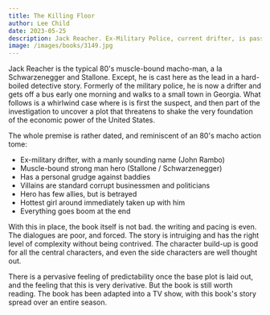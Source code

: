 ```yaml
---
title: The Killing Floor
author: Lee Child
date: 2023-05-25
description: Jack Reacher. Ex-Military Police, current drifter, is passing through a small town when he is suddenly arrested for a murder he knows nothing about. He expects the case of mistaken identity to be quickly resolved, but soon finds out that he is connected to the case... very intimately.
image: /images/books/3149.jpg
---
```


Jack Reacher is the typical 80's muscle-bound macho-man, a la Schwarzenegger and Stallone. Except, he is cast here as the lead in a hard-boiled detective story. Formerly of the military police, he is now a drifter and gets off a bus early one morning and walks to a small town in Georgia. What follows is a whirlwind case where is is first the suspect, and then part of the investigation to uncover a plot that threatens to shake the very foundation of the economic power of the United States.

The whole premise is rather dated, and reminiscent of an 80's macho action tome:
- Ex-military drifter, with a manly sounding name (John Rambo)
- Muscle-bound strong man hero (Stallone / Schwarzenegger)
- Has a personal grudge against baddies
- Villains are standard corrupt businessmen and politicians
- Hero has few allies, but is betrayed
- Hottest girl around immediately taken up with him
- Everything goes boom at the end

With this in place, the book itself is not bad. the writing and pacing is even. The dialogues are poor, and forced. The story is intruiging and has the right level of complexity without being contrived. The character build-up is good for all the central characters, and even the side characters are well thought out.

There is a pervasive feeling of predictability once the base plot is laid out, and the feeling that this is very derivative. But the book is still worth reading. The book has been adapted into a TV show, with this book's story spread over an entire season.

